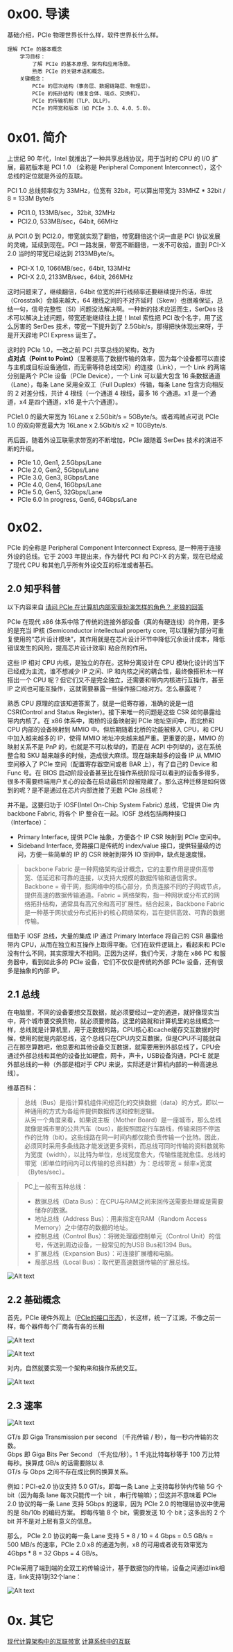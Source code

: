 # 0x00. 导读

基础介绍，PCIe 物理世界长什么样，软件世界长什么样。

```
理解 PCIe 的基本概念
    学习目标：
        了解 PCIe 的基本原理、架构和应用场景。
        熟悉 PCIe 的关键术语和概念。
    关键概念：
        PCIe 的层次结构（事务层、数据链路层、物理层）。
        PCIe 的拓扑结构（根复合体、端点、交换机）。
        PCIe 的传输机制（TLP、DLLP）。
        PCIe 的带宽和版本（如 PCIe 3.0、4.0、5.0）。
```

# 0x01. 简介

上世纪 90 年代，Intel 就推出了一种共享总线协议，用于当时的 CPU 的 I/O 扩展，最初版本是 PCI 1.0 （全称是 Peripheral Component Interconnect），这个总线的定位就是外设的互联。

PCI 1.0 总线频率仅为 33MHz，位宽有 32bit，可以算出带宽为 33MHZ * 32bit / 8 = 133M Byte/s
- PCI1.0, 133MB/sec，32bit, 32MHz
- PCI2.0, 533MB/sec，64bit, 66MHz

从 PCI1.0 到 PCI2.0，带宽就实现了翻倍，带宽翻倍这个词一直是 PCI 协议发展的灵魂，延续到现在。PCI 一路发展，带宽不断翻倍，一发不可收拾，直到 PCI-X 2.0 当时的带宽已经达到 2133MByte/s。
- PCI-X 1.0, 1066MB/sec，64bit, 133MHz
- PCI-X 2.0, 2133MB/sec，64bit, 266MHz

这时问题来了，继续翻倍，64bit 位宽的并行线频率还要继续提升的话，串扰（Crosstalk）会越来越大，64 根线之间的不对齐延时（Skew）也很难保证，总结一句，信号完整性（SI）问题没法解决啊。一种新的技术应运而生，SerDes 技术可以解决上述问题，带宽还能继续往上提！Intel 索性把 PCI 改个名字，用了这么厉害的 SerDes 技术，带宽一下提升到了 2.5Gbit/s，那得把快体现出来呀，于是开天辟地 PCI Express 诞生了。

这时的 PCIe 1.0，一改之前 PCI 共享总线的架构，改为 **点对点（Point to Point）**（显著提高了数据传输的效率，因为每个设备都可以直接与主机或目标设备通信，而无需等待总线空闲）的连接（Link），一个 Link 的两端分别是两个 PCIe 设备（PCIe Device），一个 Link 可以最大包含 16 条数据通道（Lane），每条 Lane 采用全双工（Full Duplex）传输，每条 Lane 包含方向相反的 2 对差分线，共计 4 根线（一个通道 4 根线，最多 16 个通道。x1 是一个通道，x4 是四个通道，x16 是十六个通道）。

PCIe1.0 的最大带宽为 16Lane x 2.5Gbit/s = 5GByte/s。或者鸡贼点可说 PCIe 1.0 的双向带宽最大为 16Lane x 2.5Gbit/s x2 = 10GByte/s.

再后面，随着外设互联需求带宽的不断增加，PCIe 跟随着 SerDes 技术的演进不断的升级。

- PCIe 1.0, Gen1, 2.5Gbps/Lane
- PCIe 2.0, Gen2, 5Gbps/Lane
- PCIe 3.0, Gen3, 8Gbps/Lane
- PCIe 4.0, Gen4, 16Gbps/Lane
- PCIe 5.0, Gen5, 32Gbps/Lane
- PCIe 6.0 In progress, Gen6, 64Gbps/Lane

# 0x02.

PCIe 的全称是 Peripheral Component Interconnect Express, 是一种用于连接外设的总线。它于 2003 年提出来，作为替代 PCI 和 PCI-X 的方案，现在已经成了现代 CPU 和其他几乎所有外设交互的标准或者基石。

## 2.0 知乎科普

以下内容来自 [请问 PCIe 在计算机内部究竟扮演怎样的角色？ 老狼的回答](https://www.zhihu.com/question/565711215/answer/2867667249)

PCIe 在现代 x86 体系中除了传统的连接外部设备（真的有硬连线）的作用，更多的是充当 IP核 (Semiconductor intellectual property core, 可以理解为部分可重复使用的“芯片设计模块”，其作用就是在芯片设计环节中降低冗余设计成本，降低错误发生的风险，提高芯片设计效率) 粘合剂的作用。

这些 IP 相对 CPU 内核，是独立的存在。这种分离设计在 CPU 模块化设计的当下已经成为主流，谁不想减少 IP 之间、IP 和内核之间的耦合性，最终像搭积木一样搭出一个 CPU 呢？但它们又不是完全独立，还需要和带内内核进行互操作，甚至 IP 之间也可能互操作，这就需要暴露一些操作接口给对方。怎么暴露呢？

熟悉 CPU 原理的应该知道答案了，就是一组寄存器，准确的说是一组 CSR(Control and Status Register)。接下来唯一的问题是这些 CSR 如何暴露给带内内核了。在 x86 体系中，南桥的设备映射到 PCIe 地址空间中，而北桥和 CPU 内部的设备映射到 MMIO 中。但后期随着北桥的功能被移入 CPU，和 CPU 中加入越来越多的 IP，使得 MMIO 地址冲突越来越严重。更重要的是，MMIO 的映射关系不是 PnP 的，也就是不可以枚举的，而是在 ACPI 中列举的，这在系统整合和 SKU 越来越多的时候，造成很大麻烦。现在越来越多的设备 IP 从 MMIO 空间移入了 PCIe 空间（配置寄存器空间或者 BAR 上），有了自己的 Device 和 Func 号。在 BIOS 启动阶段设备甚至比在操作系统阶段可以看到的设备多得多，很多不需要终端用户关心的设备在启动最后阶段被隐藏了。那么这种迁移是如何做到的呢？是不是通过在芯片内部连接了无数 PCIe 总线呢？

并不是。这要归功于 IOSF(Intel On-Chip System Fabric) 总线，它提供 Die 内 backbone Fabric, 将各个 IP 整合在一起。IOSF 总线包括两种接口（Interface）：
- Primary Interface, 提供 PCIe 抽象，方便各个 IP CSR 映射到 PCIe 空间中。
- Sideband Interface, 旁路接口是传统的 index/value 接口，提供轻量级的访问，方便一些简单的 IP 的 CSR 映射到带外 IO 空间中，缺点是速度慢。

> backbone Fabric 是一种网络架构设计概念，它的主要作用是提供高带宽、低延迟和可靠的连接，以支持大规模的数据传输和通信需求。Backbone = 骨干网，指网络中的核心部分，负责连接不同的子网或节点，提供高速的数据传输通道。Fabric = 网络架构，指一种网状或分布式的网络拓扑结构，通常具有高冗余和高可扩展性。结合起来，Backbone Fabric 是一种基于网状或分布式拓扑的核心网络架构，旨在提供高效、可靠的数据传输。

借助于 IOSF 总线，大量的集成 IP 通过 Primary Interface 将自己的 CSR 暴露给带内 CPU，从而在独立和互操作上取得平衡。它们在软件逻辑上，看起来和 PCIe 没有什么不同，其实原理大不相同。正因为这样，我们今天，才能在 x86 PC 和服务器中，看到如此多的 PCIe 设备，它们不仅仅是传统的外部 PCIe 设备，还有很多是抽象的内部 IP。

## 2.1 总线

在电脑里，不同的设备要想交互数据，就必须要经过一定的通道，就好像现实当中，两个城市要交换货物，就必须要修路，这里的路就和计算机里的总线概念一样，总线就是计算机里，用于走数据的路，CPU核心和cache缓存交互数据的时候，使用的就是内部总线，这个总线只在CPU内交互数据，但是CPU不可能就自己在那空算数吧，他总要和其他设备交互数据，就需要用到外部总线了，CPU会通过外部总线和其他的设备比如硬盘，网卡，声卡，USB设备沟通，PCI-E 就是外部总线的一种（外部是相对于 CPU 来说，实际还是计算机内部的一种高速总线）。

维基百科：
> 总线（Bus）是指计算机组件间规范化的交换数据（data）的方式，即以一种通用的方式为各组件提供数据传送和控制逻辑。  
> 从另一个角度来看，如果说主板（Mother Board）是一座城市，那么总线就像是城市里的公共汽车（bus），能按照固定行车路线，传输来回不停运作的比特（bit）。这些线路在同一时间内都仅能负责传输一个比特。因此，必须同时采用多条线路才能发送更多资料，而总线可同时传输的资料数就称为宽度（width），以比特为单位，总线宽度愈大，传输性能就愈佳。总线的带宽（即单位时间内可以传输的总资料数）为：总线带宽 = 频率×宽度（Bytes/sec）。

> PC上一般有五种总线：  
> - 数据总线（Data Bus）：在CPU与RAM之间来回传送需要处理或是需要储存的数据。  
> - 地址总线（Address Bus）：用来指定在RAM（Random Access Memory）之中储存的数据的地址。  
> - 控制总线（Control Bus）：将微处理器控制单元（Control Unit）的信号，传送到周边设备，一般常见的为USB Bus和1394 Bus。  
> - 扩展总线（Expansion Bus）：可连接扩展槽和电脑。  
> - 局部总线（Local Bus）：取代更高速数据传输的扩展总线。  

![Alt text](../../../pic/linux/device/pcie_example4.png)

## 2.2 基础概念

首先，PCIe 硬件外观上（[PCIe的接口形态](https://zhuanlan.zhihu.com/p/368372274)），长这样，统一了江湖，不像之前一样，每个器件每个厂商各有各的长相

![Alt text](../../../pic/linux/device/pcie_example1.png)

![Alt text](../../../pic/linux/device/pcie_example2.png)

对内，自然就要实现一个架构来和操作系统交互。

![Alt text](../../../pic/linux/device/pcie_frame.png)

## 2.3 速率

![Alt text](../../../pic/linux/device/pcie_speed.png)

GT/s 即 Giga Transmission per second （千兆传输 / 秒），每一秒内传输的次数。  
Gbps 即 Giga Bits Per Second （千兆位/秒）。1 千兆比特每秒等于 100 万比特每秒。换算成 GB/s 的话需要除以 8.  
GT/s 与 Gbps 之间不存在成比例的换算关系。

例如：PCI-e2.0 协议支持 5.0 GT/s，即每一条 Lane 上支持每秒钟内传输 5G 个 bit（因为每条 lane 每次只能传一个 bit ，串行传输嘛）；但这并不意味着 PCIe 2.0 协议的每一条 Lane 支持 5Gbps 的速率，因为 PCIe 2.0 的物理层协议中使用的是 8b/10b 的编码方案。 即每传输 8 个 bit，需要发送 10 个 bit；这多出的 2 个 bit 并不是对上层有意义的信息。

那么， PCIe 2.0 协议的每一条 Lane 支持 5 * 8 / 10 = 4 Gbps = 0.5 GB/s = 500 MB/s 的速率，PCIe 2.0 x8 的通道为例，x8 的可用或者说有效带宽为 4Gbps * 8 = 32 Gbps = 4 GB/s。

PCIe采用了端到端的全双工的传输设计，基于数据包的传输，设备之间通过link相连，link支持1到32个lane：

![Alt text](../../../pic/linux/device/pcie_link.png)

# 0x. 其它

[现代计算架构中的互联带宽](https://zhuanlan.zhihu.com/p/701997225)
[计算系统中的互联](https://www.cnblogs.com/Matrix_Yao/p/8065005.html)